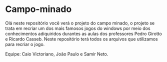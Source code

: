 # Campo-minado
Olá neste repositório você verá o projeto do campo minado, o projeto se trata em recriar  um dos mais famosos jogos do windows por meio dos conhecimentos 
adiquiridos durantes as aulas dos professores Pedro Girotto e Ricardo Casseb. Neste repositório terá todos os arquivos que utilizamos para recriar o jogo.

Equipe: Caio Victoriano, João Paulo e Samir Neto.
